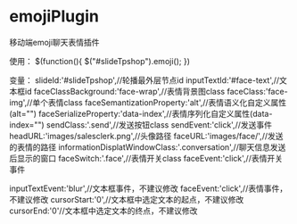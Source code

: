 # emojiPlugin
移动端emoji聊天表情插件

使用：
  $(function(){
    $("#slideTpshop").emoji();
  })

变量：
  slideId:'#slideTpshop',//轮播最外层节点id
  inputTextId:'#face-text',//文本框id
  faceClassBackground:'face-wrap',//表情背景图class
  faceClass:'face-img',//单个表情class
  faceSemantizationProperty:'alt',//表情语义化自定义属性(alt="")
  faceSerializeProperty:'data-index',//表情序列化自定义属性(data-index="")
  sendClass:'.send',//发送按钮class
  sendEvent:'click',//发送事件
  headURL:'images/salesclerk.png',//头像路径
  faceURL:'images/face/',//发送的表情的路径
  informationDisplatWindowClass:'.conversation',//聊天信息发送后显示的窗口
  faceSwitch:'.face',//表情开关class
  faceEvent:'click',//表情开关事件

  inputTextEvent:'blur',//文本框事件，不建议修改
  faceEvent:'click',//表情事件，不建议修改
  cursorStart:'0',//文本框中选定文本的起点，不建议修改
  cursorEnd:'0'//文本框中选定文本的终点，不建议修改
  
 

